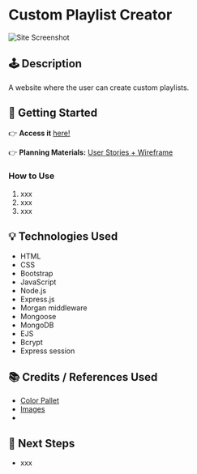 # Custom Playlist Creator

![Site Screenshot](./assets/xxx)

## 🕹️ Description
A website where the user can create custom playlists.

## 🚀 Getting Started

👉 **Access it** [here!](site)

👉 **Planning Materials:**
 [User Stories + Wireframe](https://trello.com/b/xmNPFLI4/custom-playlist-creator)

### How to Use
1. xxx
2. xxx
3. xxx

## 💡 Technologies Used
- HTML
- CSS
- Bootstrap
- JavaScript
- Node.js
- Express.js
- Morgan middleware
- Mongoose
- MongoDB
- EJS
- Bcrypt
- Express session

## 📚 Credits / References Used
- [Color Pallet](https://colorhunt.co/palette/f4f6fff3c623eb831710375c)
- [Images](https://www.pexels.com/)
- 


## 🚧 Next Steps
- xxx